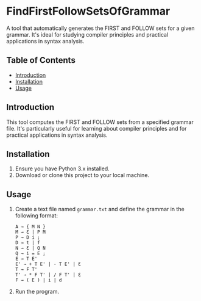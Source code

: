 # FindFirstFollowSetsOfGrammar

A tool that automatically generates the FIRST and FOLLOW sets for a given grammar. It's ideal for studying compiler principles and practical applications in syntax analysis.

## Table of Contents

- [Introduction](#introduction)
- [Installation](#installation)
- [Usage](#usage)

## Introduction

This tool computes the FIRST and FOLLOW sets from a specified grammar file. It's particularly useful for learning about compiler principles and for practical applications in syntax analysis.

## Installation

1. Ensure you have Python 3.x installed.
2. Download or clone this project to your local machine.

## Usage

1. Create a text file named `grammar.txt` and define the grammar in the following format:
    ```
    A → { M N }
    M → Ɛ | P M
    P → D i ;
    D → t | f
    N → Ɛ | Q N
    Q → i = E ;
    E → T E'
    E' → + T E' | - T E' | Ɛ
    T → F T'
    T' → * F T' | / F T' | Ɛ
    F → ( E ) | i | d
    ```
2. Run the program.
